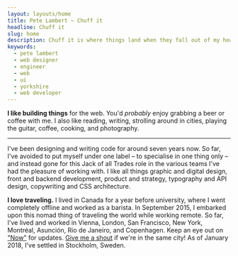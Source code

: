 ```yaml
---
layout: layouts/home
title: Pete Lambert ~ Chuff it
headline: Chuff it
slug: home
description: Chuff it is where things land when they fall out of my head. I'm Pete Lambert; a husband, father, web UI engineer and keen cyclist from Yorkshire.
keywords:
  - pete lambert
  - web designer
  - engineer
  - web
  - ui
  - yorkshire
  - web developer
---
```


**I like building things** for the web. You'd _probably_ enjoy grabbing a beer or coffee with me. I also like reading, writing, strolling around in cities, playing the guitar, coffee, cooking, and photography.

---

I've been designing and writing code for around seven years now. So far, I've avoided to put myself under one label – to specialise in one thing only – and instead gone for this Jack of all Trades role in the various teams I've had the pleasure of working with. I like all things graphic and digital design, front and backend development, product and strategy, typography and API design, copywriting and CSS architecture.

**I love traveling.** I lived in Canada for a year before university, where I went completely offline and worked as a barista. In September 2015, I embarked upon this nomad thing of traveling the world while working remote. So far, I've lived and worked in Vienna, London, San Francisco, New York, Montréal, Asunción, Rio de Janeiro, and Copenhagen. Keep an eye out on ["Now"](/now) for updates. [Give me a shout](http://twitter.com/johanbrook) if we're in the same city! As of January 2018, I've settled in Stockholm, Sweden.
